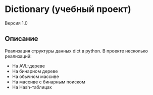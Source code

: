 # Dictionary (учебный проект)
Версия 1.0

## Описание
Реализация структуры данных dict в python. В проекте несколько реализаций:
  * На AVL-дереве
  * На бинарном дереве
  * На обычном массиве
  * На массиве с бинарным поиском
  * На Hash-таблицах
